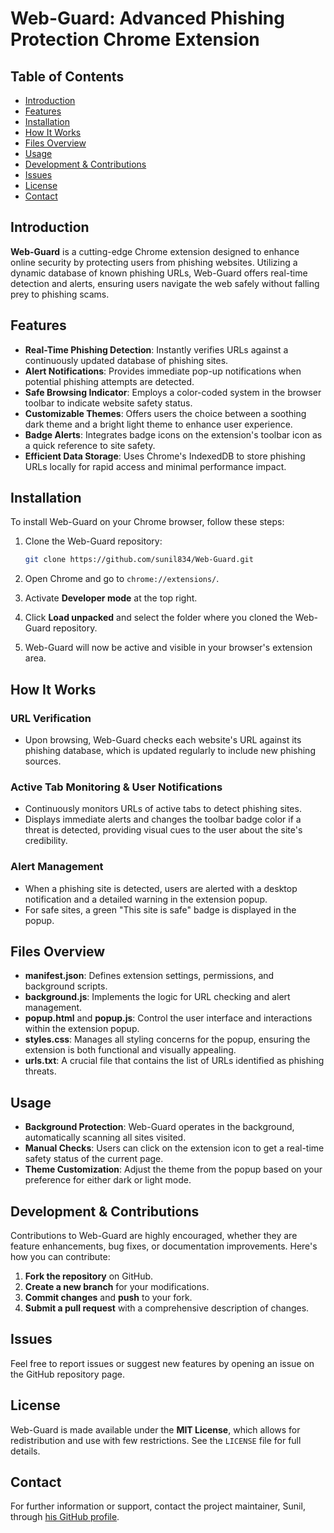 # Web-Guard: Advanced Phishing Protection Chrome Extension

## Table of Contents
- [Introduction](#introduction)
- [Features](#features)
- [Installation](#installation)
- [How It Works](#how-it-works)
- [Files Overview](#files-overview)
- [Usage](#usage)
- [Development & Contributions](#development--contributions)
- [Issues](#issues)
- [License](#license)
- [Contact](#contact)

## Introduction
**Web-Guard** is a cutting-edge Chrome extension designed to enhance online security by protecting users from phishing websites. Utilizing a dynamic database of known phishing URLs, Web-Guard offers real-time detection and alerts, ensuring users navigate the web safely without falling prey to phishing scams.

## Features

- **Real-Time Phishing Detection**: Instantly verifies URLs against a continuously updated database of phishing sites.
- **Alert Notifications**: Provides immediate pop-up notifications when potential phishing attempts are detected.
- **Safe Browsing Indicator**: Employs a color-coded system in the browser toolbar to indicate website safety status.
- **Customizable Themes**: Offers users the choice between a soothing dark theme and a bright light theme to enhance user experience.
- **Badge Alerts**: Integrates badge icons on the extension's toolbar icon as a quick reference to site safety.
- **Efficient Data Storage**: Uses Chrome's IndexedDB to store phishing URLs locally for rapid access and minimal performance impact.

## Installation

To install Web-Guard on your Chrome browser, follow these steps:

1. Clone the Web-Guard repository:
    ```bash
    git clone https://github.com/sunil834/Web-Guard.git
    ```

2. Open Chrome and go to `chrome://extensions/`.

3. Activate **Developer mode** at the top right.

4. Click **Load unpacked** and select the folder where you cloned the Web-Guard repository.

5. Web-Guard will now be active and visible in your browser's extension area.

## How It Works

### URL Verification
- Upon browsing, Web-Guard checks each website's URL against its phishing database, which is updated regularly to include new phishing sources.

### Active Tab Monitoring & User Notifications
- Continuously monitors URLs of active tabs to detect phishing sites.
- Displays immediate alerts and changes the toolbar badge color if a threat is detected, providing visual cues to the user about the site's credibility.

### Alert Management
- When a phishing site is detected, users are alerted with a desktop notification and a detailed warning in the extension popup.
- For safe sites, a green "This site is safe" badge is displayed in the popup.

## Files Overview

- **manifest.json**: Defines extension settings, permissions, and background scripts.
- **background.js**: Implements the logic for URL checking and alert management.
- **popup.html** and **popup.js**: Control the user interface and interactions within the extension popup.
- **styles.css**: Manages all styling concerns for the popup, ensuring the extension is both functional and visually appealing.
- **urls.txt**: A crucial file that contains the list of URLs identified as phishing threats.

## Usage

- **Background Protection**: Web-Guard operates in the background, automatically scanning all sites visited.
- **Manual Checks**: Users can click on the extension icon to get a real-time safety status of the current page.
- **Theme Customization**: Adjust the theme from the popup based on your preference for either dark or light mode.

## Development & Contributions

Contributions to Web-Guard are highly encouraged, whether they are feature enhancements, bug fixes, or documentation improvements. Here's how you can contribute:

1. **Fork the repository** on GitHub.
2. **Create a new branch** for your modifications.
3. **Commit changes** and **push** to your fork.
4. **Submit a pull request** with a comprehensive description of changes.

## Issues

Feel free to report issues or suggest new features by opening an issue on the GitHub repository page.

## License

Web-Guard is made available under the **MIT License**, which allows for redistribution and use with few restrictions. See the `LICENSE` file for full details.

## Contact

For further information or support, contact the project maintainer, Sunil, through [his GitHub profile](https://github.com/sunil834).
